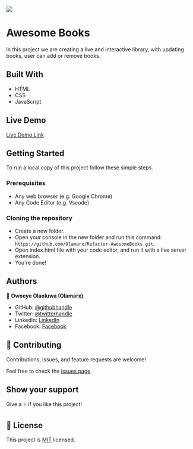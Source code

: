 ![](https://img.shields.io/badge/Microverse-blueviolet)

# Awesome Books

In this project we are creating a live and interactive library, with updating books, user can add or remove books.

## Built With

- HTML
- CSS
- JavaScript

## Live Demo

[Live Demo Link](https://olamarx.github.io/Refactor-AwesomeBooks/)


## Getting Started

To run a local copy of this project follow these simple steps.

### Prerequisites

- Any web browser (e.g. Google Chrome)
- Any Code Editor (e.g. Vscode)

### Cloning the repository

- Create a new folder.
- Open your console in the new folder and run this command: `https://github.com/Olamarx/Refactor-AwesomeBooks.git`.
- Open index.html file with your code editor, and run it with a live server extension.
- You're done!


## Authors

👤 **Owoeye Olaoluwa (Olamarx)**

- GitHub: [@githubhandle](https://github.com/Olamarx)
- Twitter: [@twitterhandle](https://twitter.com/Owoeye0laoluwa)
- LinkedIn: [LinkedIn](https://www.linkedin.com/in/olaoluwa-owoeye-617702162/)
- Facebook: [Facebook](https://web.facebook.com/olaoluwa.owoeye.39)

## 🤝 Contributing

Contributions, issues, and feature requests are welcome!

Feel free to check the [issues page](../../issues/).

## Show your support

Give a ⭐️ if you like this project!


## 📝 License

This project is [MIT](./MIT.md) licensed.